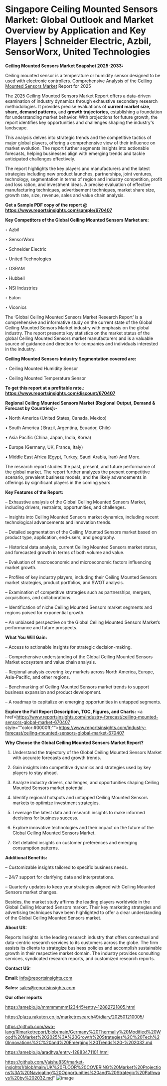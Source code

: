 # Singapore Ceiling Mounted Sensors Market: Global Outlook and Market Overview by Application and Key Players | Schneider Electric, Azbil, SensorWorx, United Technologies

<strong>Ceiling Mounted Sensors Market Snapshot 2025-2033:</strong>

Ceiling mounted sensor is a temperature or humidity sensor designed to be used with electronic controllers. Comprehensive Analysis of the <a href=https://www.reportsinsights.com/sample/670407>Ceiling Mounted Sensors Market</a> Report for 2025

The 2025 Ceiling Mounted Sensors Market Report offers a data-driven examination of industry dynamics through exhaustive secondary research methodologies. It provides precise evaluations of <strong>current market size, share, demand patterns</strong>, and <strong>growth trajectories</strong>, establishing a foundation for understanding market behavior. With projections for future growth, the report identifies key opportunities and challenges shaping the industry's landscape.

This analysis delves into strategic trends and the competitive tactics of major global players, offering a comprehensive view of their influence on market evolution. The report further segments insights into actionable forecasts, helping businesses align with emerging trends and tackle anticipated challenges effectively.

The report highlights the key players and manufacturers and the latest strategies including new product launches, partnerships, joint ventures, technology, segmentation in terms of region and industry competition, profit and loss ration, and investment ideas. A precise evaluation of effective manufacturing techniques, advertisement techniques, market share size, growth rate, size, revenue, sales and value chain analysis.

<strong>Get a Sample PDF copy of the report @ <a href=https://www.reportsinsights.com/sample/670407 style=color:#0000ff;>https://www.reportsinsights.com/sample/670407</a></strong>

<strong>Key Competitors of the Global Ceiling Mounted Sensors Market are:</strong>

‣ Azbil

‣ SensorWorx

‣ Schneider Electric

‣ United Technologies

‣ OSRAM

‣ Hubbell

‣ NSi Industries

‣ Eaton

‣ Viconics

The ‘Global Ceiling Mounted Sensors Market Research Report’ is a comprehensive and informative study on the current state of the Global Ceiling Mounted Sensors Market industry with emphasis on the global industry. The report presents key statistics on the market status of the global Ceiling Mounted Sensors market manufacturers and is a valuable source of guidance and direction for companies and individuals interested in the industry.

<strong>Ceiling Mounted Sensors Industry Segmentation covered are:</strong>

‣ Ceiling Mounted Humidity Sensor

‣ Ceiling Mounted Temperature Sensor

<strong>To get this report at a profitable rate.: <a href=https://www.reportsinsights.com/discount/670407 style=color:#0000ff;>https://www.reportsinsights.com/discount/670407</a></strong>

<strong>Regional Ceiling Mounted Sensors Market (Regional Output, Demand &amp; Forecast by Countries):-</strong>

• North America (United States, Canada, Mexico)

• South America ( Brazil, Argentina, Ecuador, Chile)

• Asia Pacific (China, Japan, India, Korea)

• Europe (Germany, UK, France, Italy)

• Middle East Africa (Egypt, Turkey, Saudi Arabia, Iran) And More.

The research report studies the past, present, and future performance of the global market. The report further analyzes the present competitive scenario, prevalent business models, and the likely advancements in offerings by significant players in the coming years.

<strong>Key Features of the Report:</strong>

– Exhaustive analysis of the Global Ceiling Mounted Sensors Market, including drivers, restraints, opportunities, and challenges.

– Insights into Ceiling Mounted Sensors market dynamics, including recent technological advancements and innovation trends.

– Detailed segmentation of the Ceiling Mounted Sensors market based on product type, application, end-users, and geography.

– Historical data analysis, current Ceiling Mounted Sensors market status, and forecasted growth in terms of both volume and value.

– Evaluation of macroeconomic and microeconomic factors influencing market growth.

– Profiles of key industry players, including their Ceiling Mounted Sensors market strategies, product portfolios, and SWOT analysis.

– Examination of competitive strategies such as partnerships, mergers, acquisitions, and collaborations.

– Identification of niche Ceiling Mounted Sensors market segments and regions poised for exponential growth.

– An unbiased perspective on the Global Ceiling Mounted Sensors Market’s performance and future prospects.

<strong>What You Will Gain:</strong>

– Access to actionable insights for strategic decision-making.

– Comprehensive understanding of the Global Ceiling Mounted Sensors Market ecosystem and value chain analysis.

– Regional analysis covering key markets across North America, Europe, Asia-Pacific, and other regions.

– Benchmarking of Ceiling Mounted Sensors market trends to support business expansion and product development.

– A roadmap to capitalize on emerging opportunities in untapped segments.

<strong>Explore the Full Report Description, TOC, Figures, and Charts:</strong>
<a href=https://www.reportsinsights.com/industry-forecast/ceiling-mounted-sensors-global-market-670407 style=""color:#0000ff;"">https://www.reportsinsights.com/industry-forecast/ceiling-mounted-sensors-global-market-670407</a>

<strong>Why Choose the Global Ceiling Mounted Sensors Market Report?</strong>

1. Understand the trajectory of the Global Ceiling Mounted Sensors Market with accurate forecasts and growth trends.

2. Gain insights into competitive dynamics and strategies used by key players to stay ahead.

3. Analyze industry drivers, challenges, and opportunities shaping Ceiling Mounted Sensors market potential.

4. Identify regional hotspots and untapped Ceiling Mounted Sensors markets to optimize investment strategies.

5. Leverage the latest data and research insights to make informed decisions for business success.

6. Explore innovative technologies and their impact on the future of the Global Ceiling Mounted Sensors Market.

7. Get detailed insights on customer preferences and emerging consumption patterns.

<strong>Additional Benefits:</strong>

– Customizable insights tailored to specific business needs.

– 24/7 support for clarifying data and interpretations.

– Quarterly updates to keep your strategies aligned with Ceiling Mounted Sensors market changes.

Besides, the market study affirms the leading players worldwide in the Global Ceiling Mounted Sensors market. Their key marketing strategies and advertising techniques have been highlighted to offer a clear understanding of the Global Ceiling Mounted Sensors market.

<strong><strong>About US</strong>:</strong>

Reports Insights is the leading research industry that offers contextual and data-centric research services to its customers across the globe. The firm assists its clients to strategize business policies and accomplish sustainable growth in their respective market domain. The industry provides consulting services, syndicated research reports, and customized research reports.

<strong>Contact US:</strong>

<p class=><b>Email:</b> <a href=mailto:info@reportsinsights.com>info@reportsinsights.com</a></p>
<p class=><b>Sales:</b> <a href=mailto:sales@reportsinsights.com>sales@reportsinsights.com</a></p>

<strong>Our other reports</strong>

<a href=https://ameblo.jp/mmmmmmm123445/entry-12882721805.html>https://ameblo.jp/mmmmmmm123445/entry-12882721805.html</a>

<a href=https://plaza.rakuten.co.jp/marketresearch49/diary/202501210005/>https://plaza.rakuten.co.jp/marketresearch49/diary/202501210005/</a>

<a href=https://github.com/swa-lang/RImarketreport/blob/main/Germany%20Thermally%20Modified%20Wood%20Market%202025%3A%20Growth%20Strategies%2C%20Tech%20Innovations%2C%20and%20Emerging%20Trends%20-%202032.md>https://github.com/swa-lang/RImarketreport/blob/main/Germany%20Thermally%20Modified%20Wood%20Market%202025%3A%20Growth%20Strategies%2C%20Tech%20Innovations%2C%20and%20Emerging%20Trends%20-%202032.md</a>

<a href=https://ameblo.jp/aradhya/entry-12883471101.html>https://ameblo.jp/aradhya/entry-12883471101.html</a>

<a href=https://github.com/Vaishu839/market-insights1/blob/main/UK%20FLOOR%20COVERING%20Market%20Projections%3A%20Navigating%20Opportunities%20and%20Strategic%20Pathways%20by%202032.md>https://github.com/Vaishu839/market-insights1/blob/main/UK%20FLOOR%20COVERING%20Market%20Projections%3A%20Navigating%20Opportunities%20and%20Strategic%20Pathways%20by%202032.md</a>"
![image](https://github.com/user-attachments/assets/f5bfef84-e241-4aa4-8ca7-bf6b3c2ce847)
